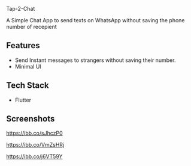 Tap-2-Chat

A Simple Chat App to send texts on WhatsApp without saving the phone number of recepient


## Features
- Send Instant messages to strangers without saving their number.
- Minimal UI





  
## Tech Stack
- Flutter




  
## Screenshots

https://ibb.co/sJhczP0

https://ibb.co/VmZsHRj

https://ibb.co/j6VT59Y
  
